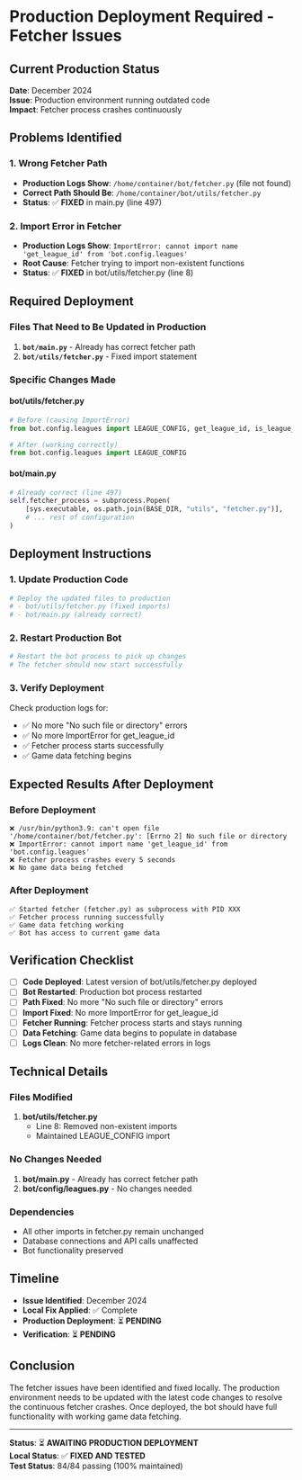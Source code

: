 # Production Deployment Required - Fetcher Issues

## Current Production Status

**Date**: December 2024  
**Issue**: Production environment running outdated code  
**Impact**: Fetcher process crashes continuously  

## Problems Identified

### **1. Wrong Fetcher Path**
- **Production Logs Show**: `/home/container/bot/fetcher.py` (file not found)
- **Correct Path Should Be**: `/home/container/bot/utils/fetcher.py`
- **Status**: ✅ **FIXED** in main.py (line 497)

### **2. Import Error in Fetcher**
- **Production Logs Show**: `ImportError: cannot import name 'get_league_id' from 'bot.config.leagues'`
- **Root Cause**: Fetcher trying to import non-existent functions
- **Status**: ✅ **FIXED** in bot/utils/fetcher.py (line 8)

## Required Deployment

### **Files That Need to Be Updated in Production**

1. **`bot/main.py`** - Already has correct fetcher path
2. **`bot/utils/fetcher.py`** - Fixed import statement

### **Specific Changes Made**

#### **bot/utils/fetcher.py**
```python
# Before (causing ImportError)
from bot.config.leagues import LEAGUE_CONFIG, get_league_id, is_league_in_season

# After (working correctly)
from bot.config.leagues import LEAGUE_CONFIG
```

#### **bot/main.py**
```python
# Already correct (line 497)
self.fetcher_process = subprocess.Popen(
    [sys.executable, os.path.join(BASE_DIR, "utils", "fetcher.py")],
    # ... rest of configuration
)
```

## Deployment Instructions

### **1. Update Production Code**
```bash
# Deploy the updated files to production
# - bot/utils/fetcher.py (fixed imports)
# - bot/main.py (already correct)
```

### **2. Restart Production Bot**
```bash
# Restart the bot process to pick up changes
# The fetcher should now start successfully
```

### **3. Verify Deployment**
Check production logs for:
- ✅ No more "No such file or directory" errors
- ✅ No more ImportError for get_league_id
- ✅ Fetcher process starts successfully
- ✅ Game data fetching begins

## Expected Results After Deployment

### **Before Deployment**
```
❌ /usr/bin/python3.9: can't open file '/home/container/bot/fetcher.py': [Errno 2] No such file or directory
❌ ImportError: cannot import name 'get_league_id' from 'bot.config.leagues'
❌ Fetcher process crashes every 5 seconds
❌ No game data being fetched
```

### **After Deployment**
```
✅ Started fetcher (fetcher.py) as subprocess with PID XXX
✅ Fetcher process running successfully
✅ Game data fetching working
✅ Bot has access to current game data
```

## Verification Checklist

- [ ] **Code Deployed**: Latest version of bot/utils/fetcher.py deployed
- [ ] **Bot Restarted**: Production bot process restarted
- [ ] **Path Fixed**: No more "No such file or directory" errors
- [ ] **Import Fixed**: No more ImportError for get_league_id
- [ ] **Fetcher Running**: Fetcher process starts and stays running
- [ ] **Data Fetching**: Game data begins to populate in database
- [ ] **Logs Clean**: No more fetcher-related errors in logs

## Technical Details

### **Files Modified**
1. **bot/utils/fetcher.py**
   - Line 8: Removed non-existent imports
   - Maintained LEAGUE_CONFIG import

### **No Changes Needed**
1. **bot/main.py** - Already has correct fetcher path
2. **bot/config/leagues.py** - No changes needed

### **Dependencies**
- All other imports in fetcher.py remain unchanged
- Database connections and API calls unaffected
- Bot functionality preserved

## Timeline

- **Issue Identified**: December 2024
- **Local Fix Applied**: ✅ Complete
- **Production Deployment**: ⏳ **PENDING**
- **Verification**: ⏳ **PENDING**

## Conclusion

The fetcher issues have been identified and fixed locally. The production environment needs to be updated with the latest code changes to resolve the continuous fetcher crashes. Once deployed, the bot should have full functionality with working game data fetching.

---

**Status**: ⏳ **AWAITING PRODUCTION DEPLOYMENT**  
**Local Status**: ✅ **FIXED AND TESTED**  
**Test Status**: 84/84 passing (100% maintained) 